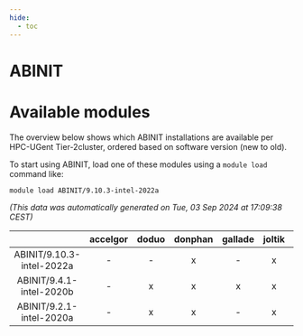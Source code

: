 ```yaml
---
hide:
  - toc
---
```


ABINIT
======

# Available modules


The overview below shows which ABINIT installations are available per HPC-UGent Tier-2cluster, ordered based on software version (new to old).

To start using ABINIT, load one of these modules using a `module load` command like:

```shell
module load ABINIT/9.10.3-intel-2022a
```

*(This data was automatically generated on Tue, 03 Sep 2024 at 17:09:38 CEST)*  

| |accelgor|doduo|donphan|gallade|joltik|shinx|skitty|
| :---: | :---: | :---: | :---: | :---: | :---: | :---: | :---: |
|ABINIT/9.10.3-intel-2022a|-|-|x|-|x|-|x|
|ABINIT/9.4.1-intel-2020b|-|x|x|x|x|-|x|
|ABINIT/9.2.1-intel-2020a|-|x|x|-|x|-|x|
